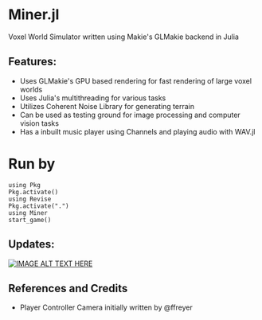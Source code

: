 # Miner.jl

Voxel World Simulator written using Makie's GLMakie backend in Julia

## Features:
- Uses GLMakie's GPU based rendering for fast rendering of large voxel worlds
- Uses Julia's multithreading for various tasks
- Utilizes Coherent Noise Library for generating terrain
- Can be used as testing ground for image processing and computer vision tasks
- Has a inbuilt music player using Channels and playing audio with WAV.jl

# Run by
```
using Pkg
Pkg.activate()
using Revise
Pkg.activate(".")
using Miner
start_game()
```
## Updates:

[![IMAGE ALT TEXT HERE](https://i.imgur.com/eeAaJuK.png)](https://youtu.be/S-uLTsE2wZg)

## References and Credits
- Player Controller Camera initially written by @ffreyer


